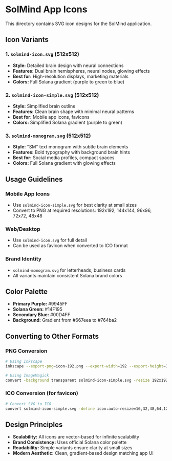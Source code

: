 # SolMind App Icons

This directory contains SVG icon designs for the SolMind application.

## Icon Variants

### 1. `solmind-icon.svg` (512x512)
- **Style:** Detailed brain design with neural connections
- **Features:** Dual brain hemispheres, neural nodes, glowing effects
- **Best for:** High-resolution displays, marketing materials
- **Colors:** Full Solana gradient (purple to green to blue)

### 2. `solmind-icon-simple.svg` (512x512)
- **Style:** Simplified brain outline
- **Features:** Clean brain shape with minimal neural patterns
- **Best for:** Mobile app icons, favicons
- **Colors:** Simplified Solana gradient (purple to green)

### 3. `solmind-monogram.svg` (512x512)
- **Style:** "SM" text monogram with subtle brain elements
- **Features:** Bold typography with background brain hints
- **Best for:** Social media profiles, compact spaces
- **Colors:** Full Solana gradient with glowing effects

## Usage Guidelines

### Mobile App Icons
- Use `solmind-icon-simple.svg` for best clarity at small sizes
- Convert to PNG at required resolutions: 192x192, 144x144, 96x96, 72x72, 48x48

### Web/Desktop
- Use `solmind-icon.svg` for full detail
- Can be used as favicon when converted to ICO format

### Brand Identity
- `solmind-monogram.svg` for letterheads, business cards
- All variants maintain consistent Solana brand colors

## Color Palette
- **Primary Purple:** #9945FF
- **Solana Green:** #14F195  
- **Secondary Blue:** #00D4FF
- **Background:** Gradient from #667eea to #764ba2

## Converting to Other Formats

### PNG Conversion
```bash
# Using Inkscape
inkscape --export-png=icon-192.png --export-width=192 --export-height=192 solmind-icon-simple.svg

# Using ImageMagick
convert -background transparent solmind-icon-simple.svg -resize 192x192 icon-192.png
```

### ICO Conversion (for favicon)
```bash
# Convert SVG to ICO
convert solmind-icon-simple.svg -define icon:auto-resize=16,32,48,64,128 favicon.ico
```

## Design Principles
- **Scalability:** All icons are vector-based for infinite scalability
- **Brand Consistency:** Uses official Solana color palette
- **Readability:** Simple variants ensure clarity at small sizes
- **Modern Aesthetic:** Clean, gradient-based design matching app UI
